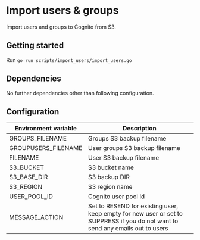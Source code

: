 # Import users & groups

Import users and groups to Cognito from S3.

## Getting started

 Run ```go run scripts/import_users/import_users.go```

## Dependencies

No further dependencies other than following configuration.

## Configuration

| Environment variable         | Description
| ---------------------------- | -----------
| GROUPS_FILENAME              | Groups S3 backup filename
| GROUPUSERS_FILENAME          | User groups S3 backup filename
| FILENAME                     | User S3 backup filename
| S3_BUCKET                    | S3 bucket name
| S3_BASE_DIR                  | S3 backup DIR
| S3_REGION                    | S3 region name
| USER_POOL_ID                 | Cognito user pool id
| MESSAGE_ACTION               | Set to RESEND for existing user, keep empty for new user or set to SUPPRESS if you do not want to send any emails out to users
